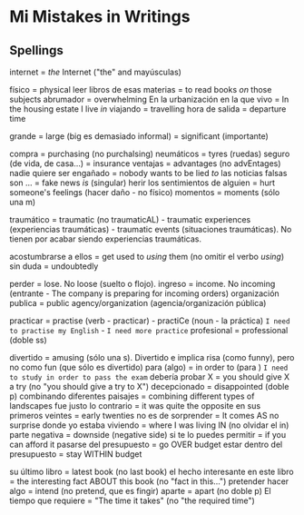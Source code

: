 # Mi Mistakes in Writings


## Spellings

internet = _the_ Internet ("the" and mayúsculas)

físico = physical
leer libros de esas materias = to read books _on_ those subjects
abrumador = overwhelming
En la urbanización en la que vivo = In the housing estate I live _in_
viajando = travelling
hora de salida = departure time

grande = large (big es demasiado informal)
    = significant (importante)

compra = purchasing (no purchaIsing)
neumáticos = tyres (ruedas)
seguro (de vida, de casa...) = insurance
ventajas = advantages (no advEntages)
nadie quiere ser engañado = nobody wants to be lied _to_
las noticias falsas son ... = fake news _is_ (singular)
herir los sentimientos de alguien = hurt someone's feelings (hacer daño - no físico)
momentos = moments (sólo una m)

traumático
    = traumatic (no traumaticAL)
        - traumatic experiences (experiencias traumáticas)
        - traumatic events (situaciones traumáticas). No tienen por acabar siendo experiencias traumáticas.

acostumbrarse a ellos = get used to _using_ them (no omitir el verbo _using_)
sin duda = undoubtedly

perder = lose. No loose (suelto o flojo).
ingreso = income. No incoming (entrante - The company is preparing for incoming orders)
organización publica = public agency/organization (agencia/organización pública)

practicar = practise (verb - practicar)
    - practiCe (noun - la práctica) `I need to practise my English` - `I need more practice`
profesional = professional (doble ss)

divertido = amusing (sólo una s). Divertido e implica risa (como funny), pero no como fun (que sólo es divertido)
para (algo) = in order to (para <algo>) `I need to study in order to pass the exam`
debería probar X = you should give X a try (no "you should give a try to X")
decepcionado = disappointed (doble p)
combinando diferentes paisajes = combining different types of landscapes
fue justo lo contrario = it was quite the opposite
en sus primeros veintes = early twenties
no es de sorprender = It comes AS no surprise
donde yo estaba viviendo = where I was living IN (no olvidar el in)
parte negativa = downside (negative side)
si te lo puedes permitir = if you can afford it
pasarse del presupuesto = go OVER budget
estar dentro del presupuesto = stay WITHIN budget

su último libro = latest book (no last book)
el hecho interesante en este libro = the interesting fact ABOUT this book (no "fact in this...")
pretender hacer algo = intend (no pretend, que es fingir)
aparte = apart (no doble p)
El tiempo que requiere = "The time it takes" (no "the required time")
